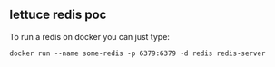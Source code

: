 ## lettuce redis poc

To run a redis on docker you can just type:

    docker run --name some-redis -p 6379:6379 -d redis redis-server

